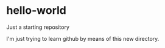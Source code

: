 # hello-world
Just a starting repository

I'm just trying to learn github by means of this new directory.
